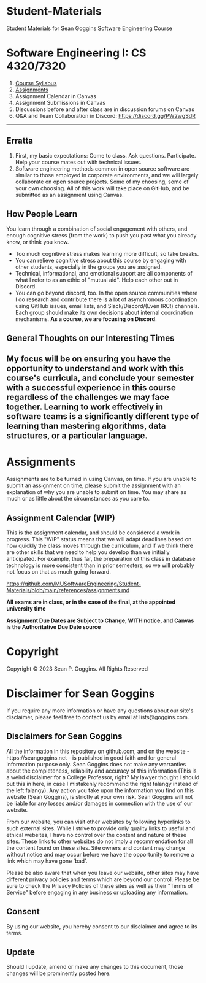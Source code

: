 # Student-Materials
Student Materials for Sean Goggins Software Engineering Course

# Software Engineering I: CS 4320/7320
1. [Course Syllabus](./references/SYLLABUS.md)
2. [Assignments](./references/assignments.md)
3. Assignment Calendar in Canvas
4. Assignment Submissions in Canvas
5. Discussions before and after class are in discussion forums on Canvas
6. Q&A and Team Collaboration in Discord: https://discord.gg/PW2wgSdR


-----

## Erratta
1. First, my basic expectations: Come to class. Ask questions. Participate. Help your course mates out with technical issues.  
2. Software engineering methods common in open source software are similar to those employed in corporate environments, and we will largely collaborate on open source projects. Some of my choosing, some of your own choosing.  All of this work will take place on GitHub, and be submitted as an assignment using Canvas. 

## How People Learn
You learn through a combination of social engagement with others, and enough cognitive stress (from the work) to push you past what you already know, or think you know. 
 - Too much cognitive stress makes learning more difficult, so take breaks. 
 - You can relieve cognitive stress about this course by engaging with other students, especially in the groups you are assigned. 
 - Technical, informational, and emotional support are all components of what I refer to as an ethic of "mutual aid". Help each other out in Discord. 
 - You can go beyond discord, too. In the open source communities where I do research and contribute there is a lot of asynchronous coordination using GitHub issues, email lists, and Slack/Discord/(Even IRC!) channels. Each group should make its own decisions about internal coordination mechanisms. **As a course, we are focusing on Discord**. 

## General Thoughts on our Interesting Times
My focus will be on ensuring you have the opportunity to understand and work with this course's curricula, and conclude your semester with a successful experience in this course regardless of the challenges we may face together. Learning to work effectively in software teams is a significantly different type of learning than mastering algorithms, data structures, or a particular language. 
-----


# Assignments
Assignments are to be turned in using Canvas, on time. If you are unable to submit an assignment on time, please submit the assignment with an explanation of why you are unable to submit on time. You may share as much or as little about the circumstances as you care to. 

## Assignment Calendar (WIP)

This is the assignment calendar, and should be considered a work in progress. This "WIP" status means that we will adapt deadlines based on how quickly the class moves through the curriculum, and if we think there are other skills that we need to help you develop than we initially anticipated. For example, thus far, the preparation of this class in database technology is more consistent than in prior semesters, so we will probably not focus on that as much going forward. 

https://github.com/MUSoftwareEngineering/Student-Materials/blob/main/references/assignments.md 

 
**All exams are in class, or in the case of the final, at the appointed university time**

**Assignment Due Dates are Subject to Change, WITH notice, and Canvas is the Authoritative Due Date source** 






<h1>Copyright</h1>
<p>Copyright © 2023 Sean P. Goggins. All Rights Reserved</p>

<h1>Disclaimer for Sean Goggins</h1>

<p>If you require any more information or have any questions about our site's disclaimer, please feel free to contact us by email at lists@goggins.com. </p>

<h2>Disclaimers for Sean Goggins</h2>

<p>All the information in this repository on github.com, and on the website - https://seangoggins.net - is published in good faith and for general information purpose only. Sean Goggins does not make any warranties about the completeness, reliability and accuracy of this information (This is a weird disclaimer for a College Professor, right? My lawyer thought I should put this in here, in case I mistakenly recommend the right falangy instead of the left falangy). Any action you take upon the information you find on this website (Sean Goggins), is strictly at your own risk. Sean Goggins will not be liable for any losses and/or damages in connection with the use of our website.</p>

<p>From our website, you can visit other websites by following hyperlinks to such external sites. While I strive to provide only quality links to useful and ethical websites, I have no control over the content and nature of these sites. These links to other websites do not imply a recommendation for all the content found on these sites. Site owners and content may change without notice and may occur before we have the opportunity to remove a link which may have gone 'bad'.</p>

<p>Please be also aware that when you leave our website, other sites may have different privacy policies and terms which are beyond our control. Please be sure to check the Privacy Policies of these sites as well as their "Terms of Service" before engaging in any business or uploading any information.</p>

<h2>Consent</h2>

<p>By using our website, you hereby consent to our disclaimer and agree to its terms.</p>

<h2>Update</h2>

<p>Should I update, amend or make any changes to this document, those changes will be prominently posted here.</p>
